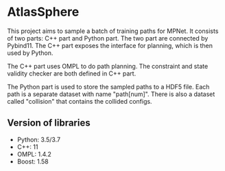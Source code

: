 # AtlasSphere

This project aims to sample a batch of training paths for MPNet. It consists of two parts: C++ part and Python part. 
The two part are connected by Pybind11. The C++ part exposes the interface for planning, which is then used by Python.

The C++ part uses OMPL to do path planning. The constraint and state validity checker are both defined in C++ part. 

The Python part is used to store the sampled paths to a HDF5 file. Each path is a separate dataset with name "path\[num\]". There is also a dataset called "collision" that contains the collided configs.

## Version of libraries

- Python: 3.5/3.7
- C++: 11
- OMPL: 1.4.2
- Boost: 1.58
